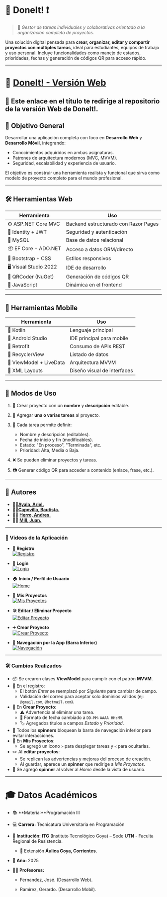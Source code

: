 # 🚀 **DoneIt!** ❗

> 📌 *Gestor de tareas individuales y colaborativas orientado a la organización completa de proyectos.*

Una solución digital pensada para **crear, organizar, editar y compartir proyectos con múltiples tareas**, ideal para estudiantes, equipos de trabajo y uso personal. Incluye funcionalidades como manejo de estados, prioridades, fechas y generación de códigos QR para acceso rápido.

---
# 📱 [**DoneIt! - Versión Web**](https://github.com/Arhiell/DoneIt/tree/main)

🔗 **Este enlace en el título** te redirige al repositorio de la versión Web de DoneIt!.
---

## 🎯 Objetivo General

Desarrollar una aplicación completa con foco en **Desarrollo Web** y **Desarrollo Móvil**, integrando:

* Conocimientos adquiridos en ambas asignaturas.
* Patrones de arquitectura modernos (MVC, MVVM).
* Seguridad, escalabilidad y experiencia de usuario.

El objetivo es construir una herramienta realista y funcional que sirva como modelo de proyecto completo para el mundo profesional.

---

## 🛠️ Herramientas Web

| Herramienta            | Uso                                  |
| ---------------------- | ------------------------------------ |
| ⚙ ASP.NET Core MVC     | Backend estructurado con Razor Pages |
| 🔐 Identity + JWT      | Seguridad y autenticación            |
| 💾 MySQL               | Base de datos relacional             |
| 📦 EF Core + ADO.NET   | Acceso a datos ORM/directo           |
| 🎨 Bootstrap + CSS     | Estilos responsivos                  |
| 🖥️ Visual Studio 2022 | IDE de desarrollo                    |
| 📲 QRCoder (NuGet)     | Generación de códigos QR             |
| 🧠 JavaScript          | Dinámica en el frontend              |

---

## 📱 Herramientas Mobile

| Herramienta             | Uso                         |
| ----------------------- | --------------------------- |
| 🧩 Kotlin               | Lenguaje principal          |
| 📱 Android Studio       | IDE principal para mobile   |
| 🔄 Retrofit             | Consumo de APIs REST        |
| 📲 RecyclerView         | Listado de datos            |
| 🧠 ViewModel + LiveData | Arquitectura MVVM           |
| 🎨 XML Layouts          | Diseño visual de interfaces |

---

## 🧪 Modos de Uso

1. 🔨 Crear proyecto con un **nombre** y **descripción** editable.
2. 🧷 Agregar **una o varias tareas** al proyecto.
3. 📝 Cada tarea permite definir:

   * Nombre y descripción (editables).
   * Fecha de inicio y fin (modificables).
   * Estado: "En proceso", "Terminada", etc.
   * Prioridad: Alta, Media o Baja.
4. ❌ Se pueden eliminar proyectos y tareas.
5. 📷 Generar código QR para acceder a contenido (enlace, frase, etc.).

---
## 👥 Autores

- 👨‍💻[**Ayala, Ariel.**](https://github.com/Arhiell)
- 👨‍💻[**Capovilla, Bautista.**](https://github.com/BautiC-9)
- 👨‍💻 [**Herro, Andres.**](https://github.com/HerreroAndre)
- 👨‍💻 [**Mill, Juan.**](https://github.com/r4ideny)

---
### 🎥 **Videos de la Aplicación**

- 📝 **Registro**  
  [![Registro](https://img.shields.io/badge/Ver%20video-Registro-blue)](https://github.com/user-attachments/assets/9e4d29f6-c107-4981-9742-3e9e5c0e8b51)

- 🔐 **Login**  
  [![Login](https://img.shields.io/badge/Ver%20video-Login-blue)](https://github.com/user-attachments/assets/bf05413e-d071-4310-8df8-2590b7146fe6)

- 🏠 **Inicio / Perfil de Usuario**  
  [![Home](https://img.shields.io/badge/Ver%20video-Inicio%20y%20Perfil-blue)](https://github.com/user-attachments/assets/6d1143d7-4a88-482c-a818-e53824a394c2)

- 📁 **Mis Proyectos**  
  [![Mis Proyectos](https://img.shields.io/badge/Ver%20video-Mis%20Proyectos-blue)](https://github.com/user-attachments/assets/f6bbc02e-8fad-455f-980f-097cce3ed47e)

- 🛠️ **Editar / Eliminar Proyecto**  
  [![Editar Proyecto](https://img.shields.io/badge/Ver%20video-Editar/Eliminar%20Proyecto-blue)](https://github.com/user-attachments/assets/16a7cf26-e15e-447c-a30e-54ad450bbcdf)

- ➕ **Crear Proyecto**  
  [![Crear Proyecto](https://img.shields.io/badge/Ver%20video-Crear%20Proyecto-blue)](https://github.com/user-attachments/assets/4a4d5924-dbbe-49e4-86cc-b70158dfc92d)

- 🔄 **Navegación por la App (Barra Inferior)**  
  [![Navegación](https://img.shields.io/badge/Ver%20video-Navegación-blue)](https://github.com/user-attachments/assets/2da3e45e-c44d-47eb-bc4a-eb75edd25866)

---

### 🛠️ **Cambios Realizados**

- 📦 Se crearon clases **ViewModel** para cumplir con el patrón **MVVM**.
- 🔄 En el registro:
  - El botón *Enter* se reemplazó por *Siguiente* para cambiar de campo.
  - Validación del correo para aceptar solo dominios válidos (ej: `@gmail.com`, `@hotmail.com`).
- 📅 En **Crear Proyecto**:
  - ⚠️ Advertencia al eliminar una tarea.
  - 📆 Formato de fecha cambiado a `DD-MM-AAAA HH:MM`.
  - 🏷️ Agregados títulos a campos *Estado* y *Prioridad*.
- 🚫 Todos los **spinners** bloquean la barra de navegación inferior para evitar interacciones.
- 📂 En **Mis Proyectos**:
  - Se agregó un icono `>` para desplegar tareas y `<` para ocultarlas.
- ✏️ Al **editar proyectos**:
  - Se replican las advertencias y mejoras del proceso de creación.
  - Al guardar, aparece un **spinner** que redirige a *Mis Proyectos*.
- 🔁 Se agregó **spinner** al volver al *Home* desde la vista de usuario.

---


# 🎓 Datos Académicos
* 📚 **Materia:**Programación III
* 💻 **Carrera:** Tecnicatura Universitaria en Programación
* 🏫 **Institución:** **ITG** (Instituto Tecnológico Goya) – Sede **UTN** - Faculta Regional de Resistencia.
    * 📍 Extensión **Áulica Goya, Corrientes.**

* 📅 **Año:** 2025

* 👨‍🏫 **Profesores:** 
    - Fernandez, José. (Desarrollo Web).
 
    - Ramírez, Gerardo. (Desarrollo Mobil).



